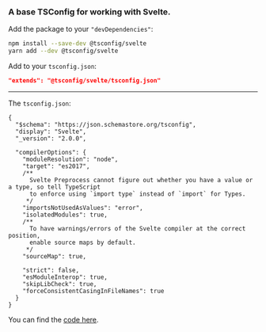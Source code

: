 ### A base TSConfig for working with Svelte.

Add the package to your `"devDependencies"`:

```sh
npm install --save-dev @tsconfig/svelte
yarn add --dev @tsconfig/svelte
```

Add to your `tsconfig.json`:

```json
"extends": "@tsconfig/svelte/tsconfig.json"
```

---

The `tsconfig.json`: 

```jsonc
{
  "$schema": "https://json.schemastore.org/tsconfig",
  "display": "Svelte",
  "_version": "2.0.0",

  "compilerOptions": {
    "moduleResolution": "node",
    "target": "es2017",
    /**
      Svelte Preprocess cannot figure out whether you have a value or a type, so tell TypeScript
      to enforce using `import type` instead of `import` for Types.
     */
    "importsNotUsedAsValues": "error",
    "isolatedModules": true,
    /**
      To have warnings/errors of the Svelte compiler at the correct position,
      enable source maps by default.
     */
    "sourceMap": true,

    "strict": false,
    "esModuleInterop": true,
    "skipLibCheck": true,
    "forceConsistentCasingInFileNames": true
  }
}

```

You can find the [code here](https://github.com/tsconfig/bases/blob/master/bases/svelte.json).